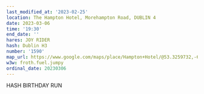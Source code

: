 ```yaml
---
last_modified_at: '2023-02-25'
location: The Hampton Hotel, Morehampton Road, DUBLIN 4
date: 2023-03-06
time: '19:30'
end_date: ''
hares: JOY RIDER
hash: Dublin H3
number: '1590'
map_url: https://www.google.com/maps/place/Hampton+Hotel/@53.3259732,-6.2450794,17z/data=!3m1!4b1!4m8!3m7!1s0x485b69e4427f428d:0x25ff700e0445dcfa!5m2!4m1!1i2!8m2!3d53.3259623!4d-6.2429175
w3w: froth.fuel.jumpy
ordinal_date: 20230306
---
```

HASH BIRTHDAY RUN
